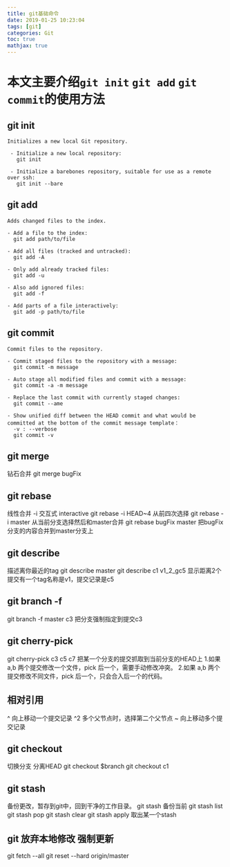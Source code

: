 ```yaml
---
title: git基础命令
date: 2019-01-25 10:23:04
tags: [git]
categories: Git
toc: true
mathjax: true
---
```

# 本文主要介绍`git init` `git add` `git commit`的使用方法

## git init
```
Initializes a new local Git repository.

 - Initialize a new local repository:
   git init

 - Initialize a barebones repository, suitable for use as a remote over ssh:
   git init --bare
```

## git add
```
Adds changed files to the index.

- Add a file to the index:
  git add path/to/file

- Add all files (tracked and untracked):
  git add -A

- Only add already tracked files:
  git add -u

- Also add ignored files:
  git add -f

- Add parts of a file interactively:
  git add -p path/to/file
```
## git commit
```
Commit files to the repository.

- Commit staged files to the repository with a message:
  git commit -m message

- Auto stage all modified files and commit with a message:
  git commit -a -m message

- Replace the last commit with currently staged changes:
  git commit --ame
 
- Show unified diff between the HEAD commit and what would be committed at the bottom of the commit message template：
  -v : --verbose
  git commit -v
```

## git merge
钻石合并
git merge bugFix

## git rebase
线性合并
-i 交互式 interactive
git rebase -i HEAD~4 从前四次选择
git rebase -i master 从当前分支选择然后和master合并
git rebase bugFix master 把bugFix分支的内容合并到master分支上

## git describe
描述离你最近的tag
git describe master
git describe c1
v1_2_gc5
显示距离2个提交有一个tag名称是v1，提交记录是c5

## git branch -f
git branch -f master c3
把分支强制指定到提交c3

## git cherry-pick
git cherry-pick c3 c5 c7
把某一个分支的提交抓取到当前分支的HEAD上
1.如果 a,b 两个提交修改一个文件，pick 后一个，需要手动修改冲突。
2.如果 a,b 两个提交修改不同文件，pick 后一个，只会合入后一个的代码。

## 相对引用
^ 向上移动一个提交记录
^2 多个父节点时，选择第二个父节点
~<num> 向上移动多个提交记录

## git checkout
切换分支 分离HEAD
git checkout $branch
git checkout c1

## git stash
备份更改，暂存到git中，回到干净的工作目录。
git stash 备份当前
git stash list
git stash pop
git stash clear
git stash apply 取出某一个stash

## git 放弃本地修改 强制更新
git fetch --all
git reset --hard origin/master
